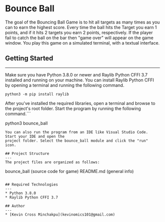 # Bounce Ball
The goal of the Bouncing Ball Game is to hit all targets as many times as you can to earn the highest score. Every time the ball hits the Target you earn 1 points, and if it hits 2 targets you earn 2 points, respectively. If the player fail to catch the ball on the bar then "game over" will appear on the game window.
You play this game on a simulated terminal, with a textual interface.

## Getting Started
---
Make sure you have Python 3.8.0 or newer and Raylib Python CFFI 3.7 installed and running on your machine. You can install Raylib Python CFFI by opening a terminal and running the following command.
```
python3 -m pip install raylib
```
After you've installed the required libraries, open a terminal and browse to the project's root folder. Start the program by running the following command.```

python3 bounce_ball 
```
You can also run the program from an IDE like Visual Studio Code. Start your IDE and open the 
project folder. Select the bounce_ball module and click the "run" icon.

## Project Structure
---
The project files are organized as follows:
```
bounce_ball         (source code for game)
README.md           (general info)
```

## Required Technologies
---
* Python 3.8.0
* Raylib Python CFFI 3.7

## Author
---
* [Kevin Cross Minchakpu](kevinomics101@gmail.com) 

